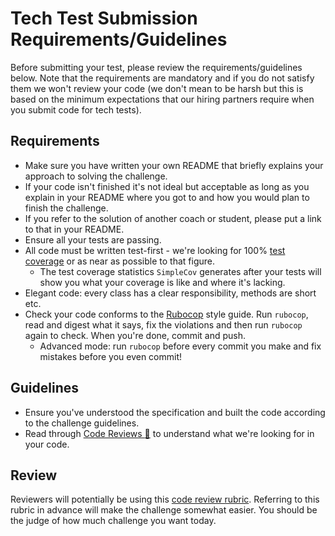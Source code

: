 Tech Test Submission Requirements/Guidelines
======

Before submitting your test, please review the requirements/guidelines below. Note that the requirements are mandatory and if you do not satisfy them we won't review your code (we don't mean to be harsh but this is based on the minimum expectations that our hiring partners require when you submit code for tech tests).

Requirements
------

* Make sure you have written your own README that briefly explains your approach to solving the challenge.
* If your code isn't finished it's not ideal but acceptable as long as you explain in your README where you got to and how you would plan to finish the challenge.
* If you refer to the solution of another coach or student, please put a link to that in your README.
* Ensure all your tests are passing.
* All code must be written test-first - we're looking for 100% [test coverage](https://github.com/makersacademy/course/blob/master/pills/test_coverage.md) or as near as possible to that figure.
  * The test coverage statistics `SimpleCov` generates after your tests will show you what your coverage is like and where it's lacking.
* Elegant code: every class has a clear responsibility, methods are short etc.
* Check your code conforms to the [Rubocop](https://github.com/bbatsov/rubocop) style guide. Run `rubocop`, read and digest what it says, fix the violations and then run `rubocop` again to check. When you're done, commit and push.
  * Advanced mode: run `rubocop` before every commit you make and fix mistakes before you even commit!

Guidelines
-------

* Ensure you've understood the specification and built the code according to the challenge guidelines.
* Read through [Code Reviews&nbsp;:pill:](https://github.com/makersacademy/course/blob/master/pills/code_reviews.md) to understand what we're looking for in your code.

Review
------

Reviewers will potentially be using this [code review rubric](docs/review.md). Referring to this rubric in advance will make the challenge somewhat easier. You should be the judge of how much challenge you want today.
